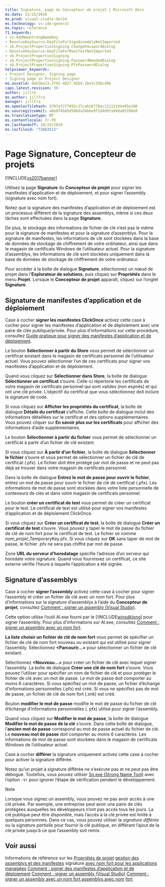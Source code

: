 ```yaml
---
title: Signature, page du Concepteur de projet | Microsoft Docs
ms.date: 11/15/2016
ms.prod: visual-studio-dev14
ms.technology: vs-ide-general
ms.topic: reference
f1_keywords:
- vs.AddNewStrongNameKey
- ResolveKeySource.KeyFileForSignAssemblyNotImported
- vb.ProjectPropertiesSigning.ChangePasswordDialog
- ResolveKeySource.KeyFileForManifestNotImported
- vb.ProjectPropertiesSigning
- vb.ProjectPropertiesSigning.PasswordNeededDialog
- vb.ProjectPropertiesSigning.PfxPasswordDialog
helpviewer_keywords:
- Project Designer, Signing page
- Signing page in Project Designer
ms.assetid: dab3ba13-2f92-4827-92bd-1be3c35bc48b
caps.latest.revision: 39
author: jillre
ms.author: jillfra
manager: jillfra
ms.openlocfilehash: 5707ef277892c37cab16f78ac11113194a95e190
ms.sourcegitcommit: a8e8f4bd5d508da34bbe9f2d4d9fa94da0539de0
ms.translationtype: MT
ms.contentlocale: fr-FR
ms.lasthandoff: 10/19/2019
ms.locfileid: "72663512"
---
```

# <a name="signing-page-project-designer"></a>Page Signature, Concepteur de projets
[!INCLUDE[vs2017banner](../../includes/vs2017banner.md)]

Utilisez la page **Signature** du **Concepteur de projet** pour signer les manifestes d’application et de déploiement, et pour signer l’assembly (signature avec nom fort).

 Notez que la signature des manifestes d’application et de déploiement est un processus différent de la signature des assemblys, même si ces deux tâches sont effectuées dans la page **Signature**.

 De plus, le stockage des informations de fichier de clé n’est pas le même pour la signature de manifestes et pour la signature d’assemblys. Pour la signature de manifestes, les informations de clé sont stockées dans la base de données de stockage de chiffrement de votre ordinateur, ainsi que dans le magasin de certificats Windows de l’utilisateur actuel. Pour la signature d’assemblys, les informations de clé sont stockées uniquement dans la base de données de stockage de chiffrement de votre ordinateur.

 Pour accéder à la boîte de dialogue **Signature**, sélectionnez un nœud de projet dans l’**Explorateur de solutions**, puis cliquez sur **Propriétés** dans le menu **Projet**. Lorsque le **Concepteur de projet** apparaît, cliquez sur l’onglet **Signature**.

## <a name="application-and-deployment-manifest-signing"></a>Signature de manifestes d’application et de déploiement
 Case à cocher **signer les manifestes ClickOnce** activez cette case à cocher pour signer les manifestes d’application et de déploiement avec une paire de clés publique/privée. Pour plus d’informations sur cette procédure, consultez [Guide pratique pour signer des manifestes d’application et de déploiement](../../ide/how-to-sign-application-and-deployment-manifests.md).

 Le bouton **Sélectionner à partir du Store** vous permet de sélectionner un certificat existant dans le magasin de certificats personnel de l’utilisateur actuel. Vous pouvez sélectionner l’un de ces certificats pour signer vos manifestes d’application et de déploiement.

 Quand vous cliquez sur **Sélectionner dans Store**, la boîte de dialogue **Sélectionner un certificat** s’ouvre. Celle-ci répertorie les certificats de votre magasin de certificats personnel qui sont valides (non expirés) et qui ont une clé privée. L’objectif du certificat que vous sélectionnez doit inclure la signature de code.

 Si vous cliquez sur **Afficher les propriétés du certificat**, la boîte de dialogue **Détails du certificat** s’affiche. Cette boîte de dialogue inclut des informations détaillées sur le certificat et des options supplémentaires. Vous pouvez cliquer sur **En savoir plus sur les certificats** pour afficher des informations d’aide supplémentaires.

 Le bouton **Sélectionner à partir du fichier** vous permet de sélectionner un certificat à partir d’un fichier de clé existant.

 Si vous cliquez sur **À partir d’un fichier**, la boîte de dialogue **Sélectionner le fichier** s’ouvre et vous permet de sélectionner un fichier de clé de certificat (.pfx). Le fichier doit être protégé par mot de passe et ne peut pas déjà se trouver dans votre magasin de certificats personnel.

 Dans la boîte de dialogue **Entrez le mot de passe pour ouvrir le fichier**, entrez un mot de passe pour ouvrir le fichier de clé de certificat (.pfx). Les informations de mot de passe sont stockées dans votre liste personnelle de conteneurs de clés et dans votre magasin de certificats personnel.

 Le bouton **créer un certificat de test** vous permet de créer un certificat pour le test. Le certificat de test est utilisé pour signer vos manifestes d’application et de déploiement ClickOnce.

 Si vous cliquez sur **Créer un certificat de test**, la boîte de dialogue **Créer un certificat de test** s’ouvre. Vous pouvez y taper le mot de passe du fichier de clé de nom fort pour le certificat de test. Le fichier se nomme *nom_projet*_TemporaryKey.pfx. Si vous cliquez sur **OK** sans taper de mot de passe, le fichier .pfx ne sera pas chiffré par mot de passe.

 Zone **URL du serveur d’horodatage** spécifie l’adresse d’un serveur qui horodate votre signature. Quand vous fournissez un certificat, ce site externe vérifie l’heure à laquelle l’application a été signée.

## <a name="assembly-signing"></a>Signature d’assemblys
 Case à cocher **signer l’assembly** activez cette case à cocher pour signer l’assembly et créer un fichier de clé avec un nom fort. Pour plus d’informations sur la signature d’assemblys à l’aide du **Concepteur de projet**, consultez [Comment : signer un assembly (Visual Studio)](https://msdn.microsoft.com/f468a7d3-234c-4353-924d-8e0ae5896564).

 Cette option utilise l’outil Al.exe fourni par le [!INCLUDE[winsdklong](../../includes/winsdklong-md.md)] pour signer l’assembly. Pour plus d’informations sur Al.exe, consultez [Comment : signer un assembly avec un nom fort](https://msdn.microsoft.com/library/2c30799a-a826-46b4-a25d-c584027a6c67).

 **La liste choisir un fichier de clé de nom fort** vous permet de spécifier un fichier de clé de nom fort nouveau ou existant qui est utilisé pour signer l’assembly. Sélectionnez **\<Parcourir...>** pour sélectionner un fichier de clé existant.

 Sélectionnez **\<Nouveau...>** pour créer un fichier de clé avec lequel signer l’assembly. La boîte de dialogue **Créer une clé de nom fort** s’ouvre. Vous pouvez l’utiliser pour spécifier un nom de fichier de clé et pour protéger le fichier de clé avec un mot de passe. Le mot de passe doit comporter au moins 6 caractères. Si vous spécifiez un mot de passe, un fichier d’échange d’informations personnelles (.pfx) est créé. Si vous ne spécifiez pas de mot de passe, un fichier de clé de nom fort (.snk) est créé.

 Bouton **modifier le mot de passe** modifie le mot de passe du fichier de clé d’échange d’informations personnelles (. pfx) utilisé pour signer l’assembly.

 Quand vous cliquez sur **Modifier le mot de passe**, la boîte de dialogue **Modifier le mot de passe de la clé** s’ouvre. Dans cette boîte de dialogue, l’**ancien mot de passe** correspond au mot de passe actuel du fichier de clé. Le **nouveau mot de passe** doit comporter au moins 6 caractères. Les informations de mot de passe sont stockées dans le magasin de certificats Windows de l’utilisateur actuel.

 Case à cocher **différer** la signature uniquement activez cette case à cocher pour activer la signature différée.

 Notez qu’un projet à signature différée ne s’exécute pas et ne peut pas être débogué. Toutefois, vous pouvez utiliser [Sn.exe (Strong Name Tool)](https://msdn.microsoft.com/library/c1d2b532-1b8e-4c7a-8ac5-53b801135ec6) avec l’option `-Vr` pour ignorer l’étape de vérification pendant le développement.

> [!NOTE]
> Lorsque vous signez un assembly, vous pouvez ne pas avoir accès à une clé privée. Par exemple, une entreprise peut avoir une paire de clés protégées auxquelles les développeurs n’ont pas accès tous les jours. La clé publique peut être disponible, mais l’accès à la clé privée est limité à quelques personnes. Dans ce cas, vous pouvez utiliser la *signature différée* ou la *signature partielle* pour fournir la clé publique, en différant l’ajout de la clé privée jusqu’à ce que l’assembly soit remis.

## <a name="see-also"></a>Voir aussi
 Informations de référence sur les [Propriétés de projet](../../ide/reference/project-properties-reference.md) [gestion des assemblys et des manifestes](../../ide/managing-assembly-and-manifest-signing.md) signature [avec nom fort pour les applications managées](https://msdn.microsoft.com/5fef3490-c519-4363-94fd-8b1ad260dab5) [Comment : signer des manifestes d’application et de déploiement](../../ide/how-to-sign-application-and-deployment-manifests.md) [Comment : signer un assembly (Visual Studio)](https://msdn.microsoft.com/f468a7d3-234c-4353-924d-8e0ae5896564) [Comment : signer un assembly avec un nom fort assemblys avec nom](https://msdn.microsoft.com/library/2c30799a-a826-46b4-a25d-c584027a6c67) [fort](https://msdn.microsoft.com/library/d4a80263-f3e0-4d81-9b61-f0cbeae3797b)
